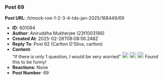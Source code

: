 ### Post 69
**Post URL**: /t/mock-roe-1-2-3-4-tds-jan-2025/168449/69
- **ID**: 601094
- **Author**: Aniruddha Mukherjee (23f1003186)
- **Created At**: 2025-02-28T08:08:56.248Z
- **Reply To**: Post 62 (Carlton D'Silva, carlton)
- **Content**:  
  “If there is only 1 question, I would be very worried” <img src="https://emoji.discourse-cdn.com/google/joy.png?v=12" title=":joy:" class="emoji" alt=":joy:" loading="lazy" width="20" height="20"> <img src="https://emoji.discourse-cdn.com/google/joy.png?v=12" title=":joy:" class="emoji" alt=":joy:" loading="lazy" width="20" height="20"> <img src="https://emoji.discourse-cdn.com/google/joy.png?v=12" title=":joy:" class="emoji" alt=":joy:" loading="lazy" width="20" height="20">
Found this to be funny!
- **Reactions**: None
- **Post Number**: 69

